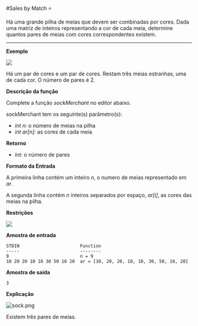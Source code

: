 #Sales by Match :star:

Há uma grande pilha de meias que devem ser combinadas por cores. Dada uma matriz de inteiros representando a cor de cada meia, determine quantos pares de meias com cores correspondentes existem.

---

**Exemplo**

![](https://cdn-images-1.medium.com/max/800/1*81ulHn2ncul3k3-dvqtX9A.png)

Há um par de cores e um par de cores. Restam três meias estranhas, uma de cada cor. O número de pares é 2.

**Descrição da função**

Complete a função _sockMerchant_ no editor abaixo.

sockMerchant tem os seguinte(s) parâmetro(s):

- _int n:_ o número de meias na pilha
- _int ar[n]:_ as cores de cada meia

**Retorno**
- _int:_ o número de pares

**Formato da Entrada**

A primeira linha contém um inteiro _n_, o numero de meias representado em _ar_.

A segunda linha contém _n_ inteiros separados por espaço, _ar[i]_, as cores das meias na pilha.

**Restrições**

![](https://cdn-images-1.medium.com/max/800/1*Ih3QF8IkqYqWXCn1TcYWvg.png)

**Amostra de entrada**

```
STDIN                       Function
-----                       --------
9                           n = 9
10 20 20 10 10 30 50 10 20  ar = [10, 20, 20, 10, 10, 30, 50, 10, 20]

```

**Amostra de saída**

```
3

```

**Explicação**

![sock.png](https://s3.amazonaws.com/hr-challenge-images/25168/1474122392-c7b9097430-sock.png)

Existem três pares de meias.

